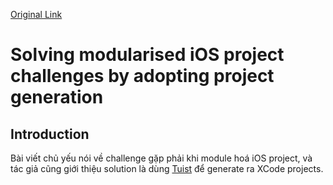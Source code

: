 [Original Link](https://medium.com/@daniell.jankowskii/solving-modularised-ios-project-challenges-by-adopting-project-generation-eda9cd1ee3bd)

# Solving modularised iOS project challenges by adopting project generation
## Introduction
Bài viết chủ yếu nói về challenge gặp phải khi module hoá iOS project, và tác giả cũng giới thiệu solution là dùng [Tuist](https://github.com/tuist/tuist) để generate ra XCode projects.